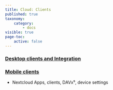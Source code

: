 ```yaml
---
title: Cloud: Clients
published: true
taxonomy:
    category:
        - docs
visible: true
page-toc:
    active: false
---
```


### [Desktop clients and Integration](desktop)

### [Mobile clients](mobile)
- Nextcloud Apps, clients, DAVx⁵, device settings

